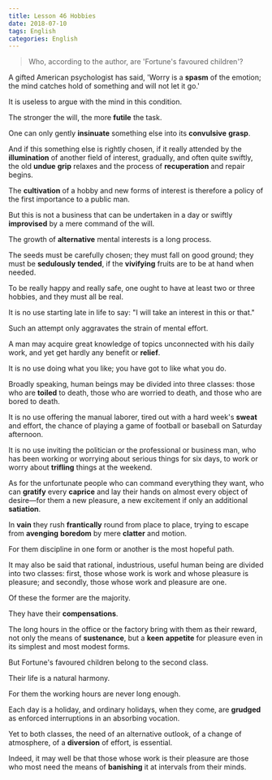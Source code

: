 ```yaml
---
title: Lesson 46 Hobbies
date: 2018-07-10
tags: English
categories: English
---
```




> Who, according to the author, are 'Fortune's favoured children'?

 

A gifted American psychologist has said, 'Worry is a **spasm** of the emotion; the mind catches hold of something and will not let it go.' 

It is useless to argue with the mind in this condition. 

The stronger the will, the more **futile** the task. 

One can only gently **insinuate** something else into its **convulsive** **grasp**.

And if this something else is rightly chosen, if it really attended by the **illumination** of another field of interest, gradually, and often quite swiftly, the old **undue** **grip** relaxes and the process of **recuperation** and repair begins.

 



The **cultivation** of a hobby and new forms of interest is therefore a policy of the first importance to a public man. 

But this is not a business that can be undertaken in a day or swiftly **improvised** by a mere command of the will. 

The growth of **alternative** mental interests is a long process. 

The seeds must be carefully chosen; they must fall on good ground; they must be **sedulously** **tended**, if the **vivifying** fruits are to be at hand when needed.



 

To be really happy and really safe, one ought to have at least two or three hobbies, and they must all be real. 

It is no use starting late in life to say: "I will take an interest in this or that."

Such an attempt only aggravates the strain of mental effort. 

A man may acquire great knowledge of topics unconnected with his daily work, and yet get hardly any benefit or **relief**. 

It is no use doing what you like; you have got to like what you do. 

Broadly speaking, human beings may be divided into three classes: those who are **toiled** to death, those who are worried to death,  and those who are bored to death.

It is no use offering the manual laborer, tired out with a hard week's **sweat** and effort, the chance of playing a game of football or baseball on Saturday afternoon. 

It is no use inviting the politician or the professional or business man, who has been working or worrying about serious things for six days, to work or worry about **trifling** things at the weekend.



 

As for the unfortunate people who can command everything they want, who can **gratify** every **caprice** and lay their hands on almost every object of desire—for them a new pleasure, a new excitement if only an additional **satiation**. 

In **vain** they rush **frantically** round from place to place, trying to escape from **avenging** **boredom** by mere **clatter** and motion. 

For them discipline in one form or another is the most hopeful path.



 

It may also be said that rational, industrious, useful human being are divided into two classes: first, those whose work is work and whose pleasure is pleasure; and secondly, those whose work and pleasure are one. 

Of these the former are the majority. 

They have their **compensations**. 

The long hours in the office or the factory bring with them as their reward, not only the means of **sustenance**, but a **keen** **appetite** for pleasure even in its simplest and most modest forms.

But Fortune's favoured children belong to the second class. 

Their life is a natural harmony. 

For them the working hours are never long enough. 

Each day is a holiday, and ordinary holidays, when they come, are **grudged** as enforced interruptions in an absorbing vocation. 

Yet to both classes, the need of an alternative outlook, of a change of atmosphere, of a **diversion** of effort, is essential. 

Indeed, it may well be that those whose work is their pleasure are those who most need the means of **banishing** it at intervals from their minds.

